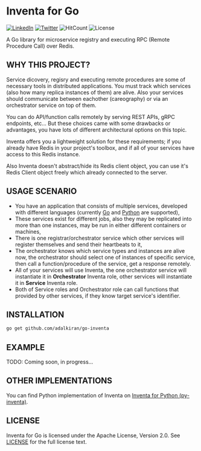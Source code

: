 # **Inventa for Go**

[![LinkedIn](https://img.shields.io/badge/LinkedIn-0077B5?style=for-the-badge&logo=linkedin&logoColor=white&style=flat-square)](https://www.linkedin.com/in/alper-dalkiran/)
[![Twitter](https://img.shields.io/badge/Twitter-1DA1F2?style=for-the-badge&logo=twitter&logoColor=white&style=flat-square)](https://twitter.com/aalperdalkiran)
![HitCount](https://hits.dwyl.com/adalkiran/go-inventa.svg?style=flat-square)
![License](https://img.shields.io/badge/License-Apache%202.0-blue.svg)

A Go library for microservice registry and executing RPC (Remote Procedure Call) over Redis.

## **WHY THIS PROJECT?**

Service dicovery, regisry and executing remote procedures are some of necessary tools in distributed applications. You must track which services (also how many replica instances of them) are alive. Also your services should communicate between eachother (careography) or via an orchestrator service on top of them.

You can do API/function calls remotely by serving REST APIs, gRPC endpoints, etc... But these choices came with some drawbacks or advantages, you have lots of different architectural options on this topic.

Inventa offers you a lightweight solution for these requirements; if you already have Redis in your project's toolbox, and if all of your services have access to this Redis instance.

Also Inventa doesn't abstract/hide its Redis client object, you can use it's Redis Client object freely which already connected to the server.

## **USAGE SCENARIO**

* You have an application that consists of multiple services, developed with different languages (currently [Go](https://github.com/adalkiran/go-inventa) and [Python](https://github.com/adalkiran/py-inventa) are supported),
* These services exist for different jobs, also they may be replicated into more than one instances, may be run in either different containers or machines,
* There is one registrar/orchestrator service which other services will register themselves and send their heartbeats to it,
* The orchestrator knows which service types and instances are alive now, the orchestrator should select one of instances of specific service, then call a function/procedure of the service, get a response remotely.
* All of your services will use Inventa, the one orchestrator service will instantiate it in **Orchestrator** Inventa role, other services will instantiate it in **Service** Inventa role.
* Both of Service roles and Orchestrator role can call functions that provided by other services, if they know target service's identifier.

## **INSTALLATION**

```sh
go get github.com/adalkiran/go-inventa
```

## **EXAMPLE**

TODO: Coming soon, in progress...
## **OTHER IMPLEMENTATIONS**

You can find Python implementation of Inventa on [Inventa for Python (py-inventa)](https://github.com/adalkiran/py-inventa).

## **LICENSE**

Inventa for Go is licensed under the Apache License, Version 2.0. See [LICENSE](LICENSE) for the full license text.